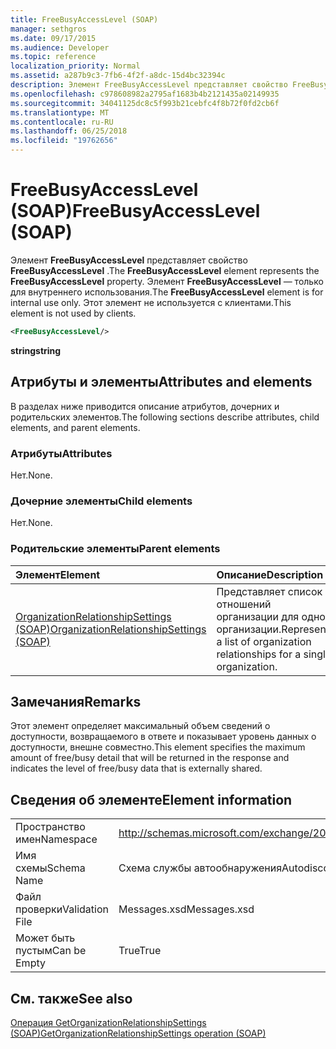 ```yaml
---
title: FreeBusyAccessLevel (SOAP)
manager: sethgros
ms.date: 09/17/2015
ms.audience: Developer
ms.topic: reference
localization_priority: Normal
ms.assetid: a287b9c3-7fb6-4f2f-a8dc-15d4bc32394c
description: Элемент FreeBusyAccessLevel представляет свойство FreeBusyAccessLevel. Элемент FreeBusyAccessLevel — только для внутреннего использования. Этот элемент не используется с клиентами.
ms.openlocfilehash: c978608982a2795af1683b4b2121435a02149935
ms.sourcegitcommit: 34041125dc8c5f993b21cebfc4f8b72f0fd2cb6f
ms.translationtype: MT
ms.contentlocale: ru-RU
ms.lasthandoff: 06/25/2018
ms.locfileid: "19762656"
---
```

# <a name="freebusyaccesslevel-soap"></a><span data-ttu-id="63afa-105">FreeBusyAccessLevel (SOAP)</span><span class="sxs-lookup"><span data-stu-id="63afa-105">FreeBusyAccessLevel (SOAP)</span></span>

<span data-ttu-id="63afa-106">Элемент **FreeBusyAccessLevel** представляет свойство **FreeBusyAccessLevel** .</span><span class="sxs-lookup"><span data-stu-id="63afa-106">The **FreeBusyAccessLevel** element represents the **FreeBusyAccessLevel** property.</span></span> <span data-ttu-id="63afa-107">Элемент **FreeBusyAccessLevel** — только для внутреннего использования.</span><span class="sxs-lookup"><span data-stu-id="63afa-107">The **FreeBusyAccessLevel** element is for internal use only.</span></span> <span data-ttu-id="63afa-108">Этот элемент не используется с клиентами.</span><span class="sxs-lookup"><span data-stu-id="63afa-108">This element is not used by clients.</span></span> 
  
```XML
<FreeBusyAccessLevel/>
```

 <span data-ttu-id="63afa-109">**string**</span><span class="sxs-lookup"><span data-stu-id="63afa-109">**string**</span></span>
## <a name="attributes-and-elements"></a><span data-ttu-id="63afa-110">Атрибуты и элементы</span><span class="sxs-lookup"><span data-stu-id="63afa-110">Attributes and elements</span></span>

<span data-ttu-id="63afa-111">В разделах ниже приводится описание атрибутов, дочерних и родительских элементов.</span><span class="sxs-lookup"><span data-stu-id="63afa-111">The following sections describe attributes, child elements, and parent elements.</span></span>
  
### <a name="attributes"></a><span data-ttu-id="63afa-112">Атрибуты</span><span class="sxs-lookup"><span data-stu-id="63afa-112">Attributes</span></span>

<span data-ttu-id="63afa-113">Нет.</span><span class="sxs-lookup"><span data-stu-id="63afa-113">None.</span></span>
  
### <a name="child-elements"></a><span data-ttu-id="63afa-114">Дочерние элементы</span><span class="sxs-lookup"><span data-stu-id="63afa-114">Child elements</span></span>

<span data-ttu-id="63afa-115">Нет.</span><span class="sxs-lookup"><span data-stu-id="63afa-115">None.</span></span>
  
### <a name="parent-elements"></a><span data-ttu-id="63afa-116">Родительские элементы</span><span class="sxs-lookup"><span data-stu-id="63afa-116">Parent elements</span></span>

|<span data-ttu-id="63afa-117">**Элемент**</span><span class="sxs-lookup"><span data-stu-id="63afa-117">**Element**</span></span>|<span data-ttu-id="63afa-118">**Описание**</span><span class="sxs-lookup"><span data-stu-id="63afa-118">**Description**</span></span>|
|:-----|:-----|
|[<span data-ttu-id="63afa-119">OrganizationRelationshipSettings (SOAP)</span><span class="sxs-lookup"><span data-stu-id="63afa-119">OrganizationRelationshipSettings (SOAP)</span></span>](organizationrelationshipsettings-soap.md) <br/> |<span data-ttu-id="63afa-120">Представляет список отношений организации для одной организации.</span><span class="sxs-lookup"><span data-stu-id="63afa-120">Represents a list of organization relationships for a single organization.</span></span>  <br/> |
   
## <a name="remarks"></a><span data-ttu-id="63afa-121">Замечания</span><span class="sxs-lookup"><span data-stu-id="63afa-121">Remarks</span></span>

<span data-ttu-id="63afa-122">Этот элемент определяет максимальный объем сведений о доступности, возвращаемого в ответе и показывает уровень данных о доступности, внешне совместно.</span><span class="sxs-lookup"><span data-stu-id="63afa-122">This element specifies the maximum amount of free/busy detail that will be returned in the response and indicates the level of free/busy data that is externally shared.</span></span> 
  
## <a name="element-information"></a><span data-ttu-id="63afa-123">Сведения об элементе</span><span class="sxs-lookup"><span data-stu-id="63afa-123">Element information</span></span>

|||
|:-----|:-----|
|<span data-ttu-id="63afa-124">Пространство имен</span><span class="sxs-lookup"><span data-stu-id="63afa-124">Namespace</span></span>  <br/> |http://schemas.microsoft.com/exchange/2010/Autodiscover  <br/> |
|<span data-ttu-id="63afa-125">Имя схемы</span><span class="sxs-lookup"><span data-stu-id="63afa-125">Schema Name</span></span>  <br/> |<span data-ttu-id="63afa-126">Схема службы автообнаружения</span><span class="sxs-lookup"><span data-stu-id="63afa-126">Autodiscover schema</span></span>  <br/> |
|<span data-ttu-id="63afa-127">Файл проверки</span><span class="sxs-lookup"><span data-stu-id="63afa-127">Validation File</span></span>  <br/> |<span data-ttu-id="63afa-128">Messages.xsd</span><span class="sxs-lookup"><span data-stu-id="63afa-128">Messages.xsd</span></span>  <br/> |
|<span data-ttu-id="63afa-129">Может быть пустым</span><span class="sxs-lookup"><span data-stu-id="63afa-129">Can be Empty</span></span>  <br/> |<span data-ttu-id="63afa-130">True</span><span class="sxs-lookup"><span data-stu-id="63afa-130">True</span></span>  <br/> |
   
## <a name="see-also"></a><span data-ttu-id="63afa-131">См. также</span><span class="sxs-lookup"><span data-stu-id="63afa-131">See also</span></span>



[<span data-ttu-id="63afa-132">Операция GetOrganizationRelationshipSettings (SOAP)</span><span class="sxs-lookup"><span data-stu-id="63afa-132">GetOrganizationRelationshipSettings operation (SOAP)</span></span>](getorganizationrelationshipsettings-operation-soap.md)

